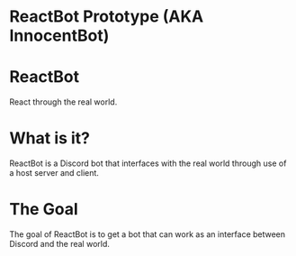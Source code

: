 # ReactBot Prototype (AKA InnocentBot)

# ReactBot
React through the real world.

# What is it?
ReactBot is a Discord bot that interfaces with the real world through use of a host server and client.

# The Goal
The goal of ReactBot is to get a bot that can work as an interface between Discord and the real world.
